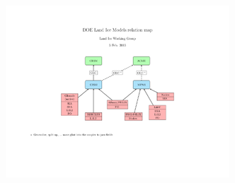 ![DOE Land Ice Models reference map][map]

[map]: https://github.com/jhkennedy/landIceProjectMap/blob/master/main.png
